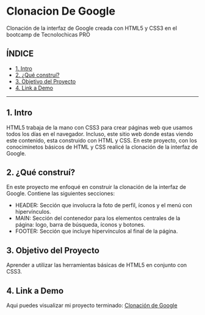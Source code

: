 # Clonacion De Google
Clonación de la interfaz de Google creada con HTML5 y CSS3 en el bootcamp de Tecnolochicas PRO

## **ÍNDICE**
* [1. Intro](https://github.com/AzulDelValle/ClonacionDeGoogle/blob/main/README.md#1-intro)
* [2. ¿Qué construí?](https://github.com/AzulDelValle/ClonacionDeGoogle/blob/main/README.md#2-qu%C3%A9-constru%C3%AD)
* [3. Objetivo del Proyecto](https://github.com/AzulDelValle/ClonacionDeGoogle/blob/main/README.md#3-objetivo-del-proyecto)
* [4. Link a Demo](https://github.com/AzulDelValle/ClonacionDeGoogle/blob/main/README.md#4-link-a-demo)

****

## 1. Intro
HTML5 trabaja de la mano con CSS3 para crear páginas web que usamos todos los días en el navegador. Incluso, este sitio web donde estas viendo este contenido, esta construido con HTML y CSS. En este proyecto, con los conociminetos básicos de HTML y CSS realicé la clonación de la interfaz de Google.

## 2. ¿Qué construí?
En este proyecto me enfoqué en construir la clonación de la interfaz de Google. Contiene las siguientes secciones:
* HEADER: Sección que involucra la foto de perfil, íconos y el menú con hipervínculos.
* MAIN: Sección del contenedor para los elementos centrales de la página: logo, barra de búsqueda, íconos y botones.
* FOOTER: Sección que incluye hipervínculos al final de la página.

## 3. Objetivo del Proyecto
Aprender a utilizar las herramientas básicas de HTML5 en conjunto con CSS3. 

## 4. Link a Demo
Aqui puedes visualizar mi proyecto terminado: [Clonación de Google](https://6424927d25f0641ba40f804d--grand-phoenix-fbc85d.netlify.app/)
